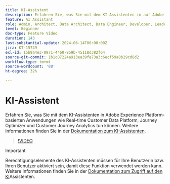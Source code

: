 ```yaml
---
title: KI-Assistent
description: Erfahren Sie, was Sie mit dem KI-Assistenten in auf Adobe Experience Platform basierenden Anwendungen wie Real-time Customer Data Platform, Journey Optimizer und Customer Journey Analytics alles tun können.
feature: AI Assistant
role: Admin, Architect, Data Architect, Data Engineer, Developer, Leader, User
level: Beginner
doc-type: Feature Video
duration: 143
last-substantial-update: 2024-06-14T00:00:00Z
jira: KT-15749
exl-id: 15b9a4e3-0971-4460-859b-45118d382f64
source-git-commit: 1b1c87224a913ea39fe73a3c6ecf59a8b29cd8d2
workflow-type: tm+mt
source-wordcount: '88'
ht-degree: 32%

---
```


# KI-Assistent

Erfahren Sie, was Sie mit dem KI-Assistenten in Adobe Experience Platform-basierten Anwendungen wie Real-time Customer Data Platform, Journey Optimizer und Customer Journey Analytics tun können. Weitere Informationen finden Sie in der [Dokumentation zum KI-Assistenten](https://experienceleague.adobe.com/de/docs/experience-platform/ai-assistant/home).

>[!VIDEO](https://video.tv.adobe.com/v/3429845/?learn=on)

>[!IMPORTANT]
>
> Berechtigungselemente des KI-Assistenten müssen für Ihre Benutzerin bzw. Ihren Benutzer aktiviert sein, damit diese Funktion verwendet werden kann. Weitere Informationen finden Sie in der [Dokumentation zum Zugriff auf den KI](https://experienceleague.adobe.com/en/docs/experience-platform/ai-assistant/access)Assistenten.
